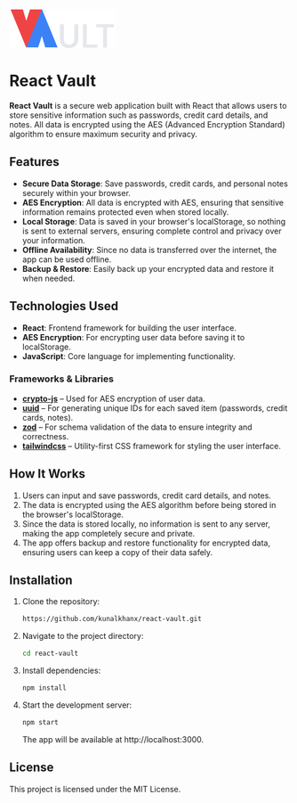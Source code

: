 ![React Vault Logo](./public/logo.png)

# React Vault

**React Vault** is a secure web application built with React that allows users to store sensitive information such as passwords, credit card details, and notes. All data is encrypted using the AES (Advanced Encryption Standard) algorithm to ensure maximum security and privacy.

## Features

- **Secure Data Storage**: Save passwords, credit cards, and personal notes securely within your browser.
- **AES Encryption**: All data is encrypted with AES, ensuring that sensitive information remains protected even when stored locally.
- **Local Storage**: Data is saved in your browser's localStorage, so nothing is sent to external servers, ensuring complete control and privacy over your information.
- **Offline Availability**: Since no data is transferred over the internet, the app can be used offline.
- **Backup & Restore**: Easily back up your encrypted data and restore it when needed.

## Technologies Used

- **React**: Frontend framework for building the user interface.
- **AES Encryption**: For encrypting user data before saving it to localStorage.
- **JavaScript**: Core language for implementing functionality.

### Frameworks & Libraries

- [**crypto-js**](https://www.npmjs.com/package/crypto-js) – Used for AES encryption of user data.
- [**uuid**](https://www.npmjs.com/package/uuid) – For generating unique IDs for each saved item (passwords, credit cards, notes).
- [**zod**](https://www.npmjs.com/package/zod) – For schema validation of the data to ensure integrity and correctness.
- [**tailwindcss**](https://www.npmjs.com/package/tailwindcss) – Utility-first CSS framework for styling the user interface.

## How It Works

1. Users can input and save passwords, credit card details, and notes.
2. The data is encrypted using the AES algorithm before being stored in the browser's localStorage.
3. Since the data is stored locally, no information is sent to any server, making the app completely secure and private.
4. The app offers backup and restore functionality for encrypted data, ensuring users can keep a copy of their data safely.

## Installation

1. Clone the repository:

   ```bash
   https://github.com/kunalkhanx/react-vault.git
   ```
2. Navigate to the project directory:

    ```bash
    cd react-vault
    ```
3. Install dependencies:
    ```bash
    npm install
    ```
4. Start the development server:
    ```bash
    npm start
    ```
    The app will be available at http://localhost:3000.

## License
This project is licensed under the MIT License.
